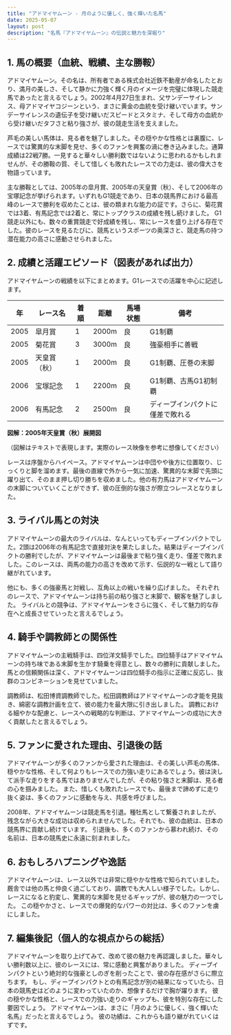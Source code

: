 ```yaml
---
title: "アドマイヤムーン - 月のように優しく、強く輝いた名馬"
date: 2025-05-07
layout: post
description: "名馬『アドマイヤムーン』の伝説と魅力を深堀り"
---
```


## 1. 馬の概要（血統、戦績、主な勝鞍）

アドマイヤムーン。その名は、所有者である株式会社近鉄不動産が命名したとおり、満月の美しさ、そして静かに力強く輝く月のイメージを完璧に体現した競走馬であったと言えるでしょう。2002年4月27日生まれ、父サンデーサイレンス、母アドマイヤコジーンという、まさに黄金の血統を受け継いでいます。サンデーサイレンスの遺伝子を受け継いだスピードとスタミナ、そして母方の血統から受け継いだタフさと粘り強さが、彼の競走生活を支えました。

芦毛の美しい馬体は、見る者を魅了しました。その穏やかな性格とは裏腹に、レースでは驚異的な末脚を見せ、多くのファンを興奮の渦に巻き込みました。通算成績は22戦7勝。一見すると華々しい勝利数ではないように思われるかもしれませんが、その勝鞍の質、そして惜しくも敗れたレースでの力走は、彼の偉大さを物語っています。

主な勝鞍としては、2005年の皐月賞、2005年の天皇賞（秋）、そして2006年の宝塚記念が挙げられます。いずれもG1競走であり、日本の競馬界における最高峰のレースで勝利を収めたことは、彼の類まれな能力の証です。さらに、菊花賞では3着、有馬記念では2着と、常にトップクラスの成績を残し続けました。  G1競走以外にも、数々の重賞競走で好成績を残し、常にレースを盛り上げる存在でした。彼のレースを見るたびに、競馬というスポーツの奥深さと、競走馬の持つ潜在能力の高さに感動させられました。


## 2. 成績と活躍エピソード（図表があれば出力）

アドマイヤムーンの戦績を以下にまとめます。G1レースでの活躍を中心に記述します。

| 年 | レース名          | 着順 | 距離 | 馬場状態 | 備考                                     |
|---|-----------------|-----|-----|---------|-----------------------------------------|
| 2005 | 皐月賞           | 1   | 2000m | 良       | G1制覇                                  |
| 2005 | 菊花賞           | 3   | 3000m | 良       | 強豪相手に善戦                           |
| 2005 | 天皇賞（秋）      | 1   | 2000m | 良       | G1制覇、圧巻の末脚                         |
| 2006 | 宝塚記念         | 1   | 2200m | 良       | G1制覇、古馬G1初制覇                     |
| 2006 | 有馬記念         | 2   | 2500m | 良       | ディープインパクトに僅差で敗れる          |


**図解：2005年天皇賞（秋）展開図**

（図解はテキストで表現します。実際のレース映像を参考に想像してください）

レースは序盤からハイペース。アドマイヤムーンは中団やや後方に位置取り、じっくりと脚を溜めます。最後の直線で外から一気に加速、驚異的な末脚で先頭に躍り出て、そのまま押し切り勝ちを収めました。他の有力馬はアドマイヤムーンの末脚についていくことができず、彼の圧倒的な強さが際立つレースとなりました。


## 3. ライバル馬との対決

アドマイヤムーンの最大のライバルは、なんといってもディープインパクトでした。2頭は2006年の有馬記念で直接対決を果たしました。結果はディープインパクトの勝利でしたが、アドマイヤムーンは最後まで粘り強く走り、僅差で敗れました。このレースは、両馬の能力の高さを改めて示す、伝説的な一戦として語り継がれています。

他にも、多くの強豪馬と対戦し、互角以上の戦いを繰り広げました。  それぞれのレースで、アドマイヤムーンは持ち前の粘り強さと末脚で、観客を魅了しました。  ライバルとの競争は、アドマイヤムーンをさらに強く、そして魅力的な存在へと成長させていったと言えるでしょう。


## 4. 騎手や調教師との関係性

アドマイヤムーンの主戦騎手は、四位洋文騎手でした。四位騎手はアドマイヤムーンの持ち味である末脚を生かす騎乗を得意とし、数々の勝利に貢献しました。馬との信頼関係は深く、アドマイヤムーンは四位騎手の指示に正確に反応し、抜群のコンビネーションを見せていました。

調教師は、松田博資調教師でした。松田調教師はアドマイヤムーンの才能を見抜き、綿密な調教計画を立て、彼の能力を最大限に引き出しました。  調教における細やかな配慮と、レースへの戦略的な判断は、アドマイヤムーンの成功に大きく貢献したと言えるでしょう。


## 5. ファンに愛された理由、引退後の話

アドマイヤムーンが多くのファンから愛された理由は、その美しい芦毛の馬体、穏やかな性格、そして何よりもレースでの力強い走りにあるでしょう。彼は決して派手な走りをする馬ではありませんでしたが、その粘り強さと末脚は、見る者の心を掴みました。  また、惜しくも敗れたレースでも、最後まで諦めずに走り抜く姿は、多くのファンに感動を与え、共感を呼びました。

2008年、アドマイヤムーンは競走馬を引退。種牡馬として繋養されましたが、残念ながら大きな成功は収められませんでした。それでも、彼の血統は、日本の競馬界に貢献し続けています。  引退後も、多くのファンから慕われ続け、その名前は、日本の競馬史に永遠に刻まれました。


## 6. おもしろハプニングや逸話

アドマイヤムーンは、レース以外では非常に穏やかな性格で知られていました。  厩舎では他の馬と仲良く過ごしており、調教でも大人しい様子でした。しかし、レースになると豹変し、驚異的な末脚を見せるギャップが、彼の魅力の一つでした。  この穏やかさと、レースでの爆発的なパワーの対比は、多くのファンを虜にしました。


## 7. 編集後記（個人的な視点からの総括）

アドマイヤムーンを取り上げてみて、改めて彼の魅力を再認識しました。華々しい勝利数以上に、彼のレースには、常に感動と興奮がありました。  ディープインパクトという絶対的な強豪としのぎを削ったことで、彼の存在感がさらに際立ちます。  もし、ディープインパクトとの有馬記念が別の結果になっていたら、日本の競馬史はどのように変わっていたのか、想像するだけで胸が躍ります。  彼の穏やかな性格と、レースでの力強い走りのギャップも、彼を特別な存在にした要因でしょう。  アドマイヤムーンは、まさに「月のように優しく、強く輝いた名馬」だったと言えるでしょう。  彼の功績は、これからも語り継がれていくはずです。
